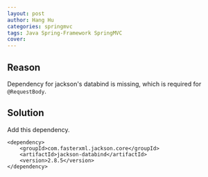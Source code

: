 ```yaml
---
layout: post
author: Hang Hu
categories: springmvc
tags: Java Spring-Framework SpringMVC 
cover: 
---
```


## Reason

Dependency for jackson's databind is missing, which is required for `@RequestBody`.
## Solution

Add this dependency.

```
<dependency>
    <groupId>com.fasterxml.jackson.core</groupId>
    <artifactId>jackson-databind</artifactId>
    <version>2.8.5</version>
</dependency>
```
